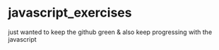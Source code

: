 # javascript_exercises
just wanted to keep the github green &amp; also keep progressing with the javascript
